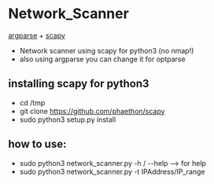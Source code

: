 # Network_Scanner
[argparse](https://docs.python.org/3.3/library/argparse.html) +  [scapy](https://scapy.readthedocs.io/en/latest/index.html)
- Network scanner using scapy for python3 (no nmap!)
- also using argparse you can change it for optparse

## installing scapy for python3 
* cd /tmp
* git clone https://github.com/phaethon/scapy
* sudo python3 setup.py install

## how to use:
* sudo python3 network_scanner.py -h / --help --> for help 
* sudo python3 network_scanner.py -t IPAddress/IP_range
